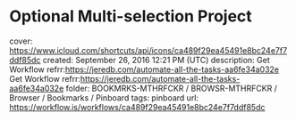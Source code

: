 # Optional Multi-selection Project

cover: https://www.icloud.com/shortcuts/api/icons/ca489f29ea45491e8bc24e7f7ddf85dc
created: September 26, 2016 12:21 PM (UTC)
description: Get Workflow refrr:https://jeredb.com/automate-all-the-tasks-aa6fe34a032e Get Workflow refrr:https://jeredb.com/automate-all-the-tasks-aa6fe34a032e
folder: BOOKMRKS-MTHRFCKR / BROWSR-MTHRFCKR / Browser / Bookmarks / Pinboard
tags: pinboard
url: https://workflow.is/workflows/ca489f29ea45491e8bc24e7f7ddf85dc